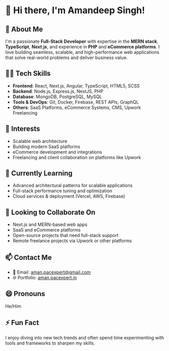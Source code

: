 # 👋 Hi there, I'm Amandeep Singh!

## 🚀 About Me
I'm a passionate **Full-Stack Developer** with expertise in the **MERN stack**, **TypeScript**, **Next.js**, and experience in **PHP** and **eCommerce platforms**. I love building seamless, scalable, and high-performance web applications that solve real-world problems and deliver business value.

## 👨‍💻 Tech Skills
- **Frontend**: React, Next.js, Angular, TypeScript, HTML5, SCSS
- **Backend**: Node.js, Express.js, NestJS, PHP
- **Database**: MongoDB, PostgreSQL, MySQL
- **Tools & DevOps**: Git, Docker, Firebase, REST APIs, GraphQL
- **Others**: SaaS Platforms, eCommerce Systems, CMS, Upwork Freelancing

## 👀 Interests
- Scalable web architecture
- Building modern SaaS platforms
- eCommerce development and integrations
- Freelancing and client collaboration on platforms like Upwork

## 🌱 Currently Learning
- Advanced architectural patterns for scalable applications
- Full-stack performance tuning and optimization
- Cloud services & deployment (Vercel, AWS, Firebase)

## 🤝 Looking to Collaborate On
- Next.js and MERN-based web apps
- SaaS and eCommerce platforms
- Open-source projects that need full-stack support
- Remote freelance projects via Upwork or other platforms

## 📫 Contact Me
- 📧 Email: [aman.pacexpert@gmail.com](mailto:aman.pacexpert@gmail.com)  
- 🌐 Portfolio: [aman.pacexpert.in](https://aman.pacexpert.in)

## 😄 Pronouns
He/Him

## ⚡ Fun Fact
I enjoy diving into new tech trends and often spend time experimenting with tools and frameworks to sharpen my skills.
